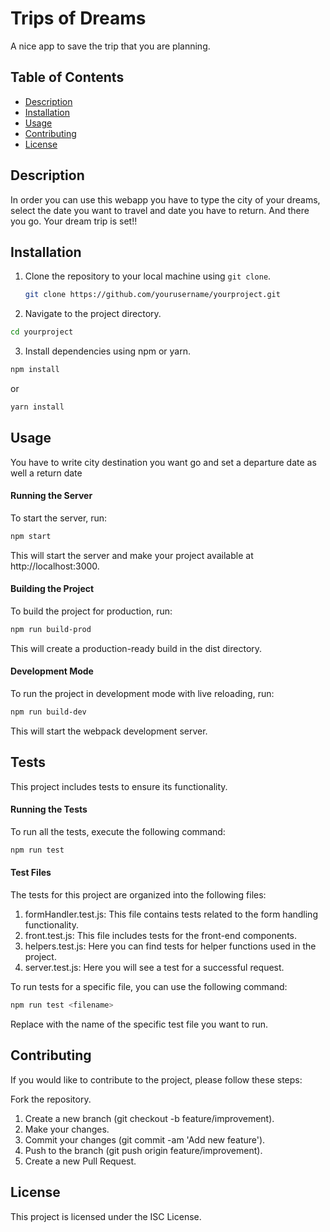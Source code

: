 # Trips of Dreams

A nice app to save the trip that you are planning.

## Table of Contents

- [Description](#description)
- [Installation](#installation)
- [Usage](#usage)
- [Contributing](#contributing)
- [License](#license)

## Description

In order you can use this webapp you have to type the city of your dreams, select the date you want to travel and date you have to return. And there you go. Your dream trip is set!!

## Installation

1. Clone the repository to your local machine using `git clone`.

   ```bash
   git clone https://github.com/yourusername/yourproject.git
   ```

2. Navigate to the project directory.

```bash
cd yourproject
```

3. Install dependencies using npm or yarn.

```bash
npm install
```

or

```bash
yarn install
```

## Usage

You have to write city destination you want go and set a departure date as well a return date

#### Running the Server

To start the server, run:

```bash
npm start
```

This will start the server and make your project available at http://localhost:3000.

#### Building the Project

To build the project for production, run:

```bash
npm run build-prod
```

This will create a production-ready build in the dist directory.

#### Development Mode

To run the project in development mode with live reloading, run:

```bash
npm run build-dev
```

This will start the webpack development server.

## Tests

This project includes tests to ensure its functionality.

#### Running the Tests

To run all the tests, execute the following command:

```bash
npm run test
```

#### Test Files

The tests for this project are organized into the following files:

1. formHandler.test.js: This file contains tests related to the form handling functionality.
2. front.test.js: This file includes tests for the front-end components.
3. helpers.test.js: Here you can find tests for helper functions used in the project.
4. server.test.js: Here you will see a test for a successful request.

To run tests for a specific file, you can use the following command:

```bash
npm run test <filename>
```

Replace <filename> with the name of the specific test file you want to run.

## Contributing

If you would like to contribute to the project, please follow these steps:

Fork the repository.

1. Create a new branch (git checkout -b feature/improvement).
2. Make your changes.
3. Commit your changes (git commit -am 'Add new feature').
4. Push to the branch (git push origin feature/improvement).
5. Create a new Pull Request.

## License

This project is licensed under the ISC License.
